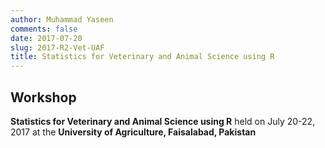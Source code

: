 ```yaml
---
author: Muhammad Yaseen
comments: false
date: 2017-07-20
slug: 2017-R2-Vet-UAF
title: Statistics for Veterinary and Animal Science using R
---
```


## Workshop

**Statistics for Veterinary and Animal Science using R** held on July 20-22, 2017 at the **University of Agriculture, Faisalabad, Pakistan**